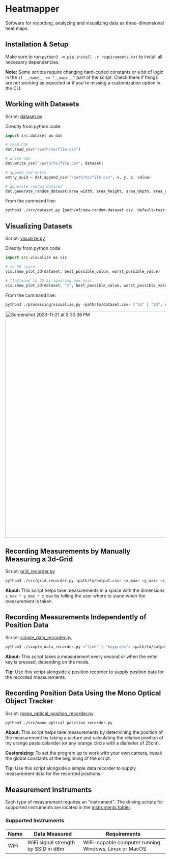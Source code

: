# Heatmapper

Software for recording, analyzing and visualizing data as three-dimensional heat maps.

## Installation & Setup

Make sure to run `python3 -m pip install -r requirements.txt` to install all necessary dependencies.

__Note:__ Some scripts require changing hard-coded constants or a bit of logic in
the `if __name__ == "__main__"` part of the script. Check there if things are not working
as expected or if you're missing a customization option in the CLI.

## Working with Datasets

Script: [dataset.py](./src/processing/dataset.py)

Directly from python code:

```python
import src.dataset as dat

# read CSV
dat.read_csv("/path/to/file.csv")

# write CSV
dat.write_csv("/path/to/file.csv", dataset)

# append CSV entry
entry_uuid = dat.append_csv("/path/to/file.csv", x, y, z, value)

# generate random dataset
dat.generate_random_dataset(area_width, area_height, area_depth, area_number_of_measurement_points, number_of_emitters)
```

From the command line:

```sh
python3 ./src/dataset.py [path/of/new-random-dataset.csv, default=test-dataset.csv] [area-width, default=100.0] [area-height, default=100.0] [area-width, default=100.0] [measurement-count, default=1000] [emitter-count, default=2]
```

## Visualizing Datasets

Script: [visualize.py](./src/processing/visualize.py)

Directly from python code:

```python
import src.visualize as vis

# in 3D space
vis.show_plot_3d(dataset, best_possible_value, worst_possible_value)

# flattened to 2D by ignoring one axis
vis.show_plot_2d(dataset, "z", best_possible_value, worst_possible_value)
```

From the command line:

```sh
python3 ./processing/visualize.py <path/to/dataset.csv> ["3d" | "2d", default="3d"] [(2d-only) axis, options="x", "y", "z", default="z"] [best-possible-value, default=1.0] [worst-possible-value, default=0.0]
```

<img width="712" alt="Screenshot 2023-11-21 at 9 30 36 PM" src="https://github.com/maxwellmatthis/heatmapper/assets/58150536/4363b28a-371f-4018-add9-9660f1f83809">

## Recording Measurements by Manually Measuring a 3d-Grid

Script: [grid_recorder.py](./src/grid_recorder.py)

```sh
python3 ./src/grid_recorder.py <path/to/output.csv> <x_max> <y_max> <z_max> <WiFi SSID>
```

__About:__ This script helps take measurements in a space with the dimensions
`x_max * y_max * z_max` by telling the user where to stand when
the measurement is taken.

## Recording Measurements Independently of Position Data

Script: [simple_data_recorder.py](./src/simple_data_recorder.py)

```sh
python3 ./simple_data_recorder.py <"time" | "keypress"> <path/to/output.csv> <WiFi SSID>
```

__About:__ This script takes a measurement every second or when the enter key
is pressed, depending on the mode.

__Tip:__ Use this script alongside a position recorder to supply position data
for the recorded measurements.

## Recording Position Data Using the Mono Optical Object Tracker

Script: [mono_optical_position_recorder.py](./src/mono_optical_position_recorder.py)

```sh
python3 ./src/mono_optical_position_recorder.py
```

__About:__ This script helps take measurements by determining the position of the
measurement by taking a picture and calculating the relative position
of my orange pasta colander (or any orange circle with a diameter of 25cm).

__Customizing:__ To set the program up to work with your own camera, tweak the
global constants at the beginning of the script.

__Tip:__ Use this script alongside a simple data recorder to supply measurement data
for the recorded positions.

## Measurement Instruments

Each type of measurement requires an "instrument". The driving scripts for supported instruments are located in the [instruments folder](./src/instruments/).

### Supported Instruments

| Name | Data Measured | Requirements |
| ---- | ------------- | ------------ |
| WiFi | WiFi signal strength by SSID in dBm | WiFi-capable computer running Windows, Linux or MacOS |
